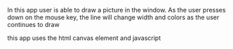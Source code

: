 In this app user is able to draw a picture in the window. As the user presses down on the mouse key, the line will change width and colors as the user continues to draw

this app uses the html canvas element and javascript